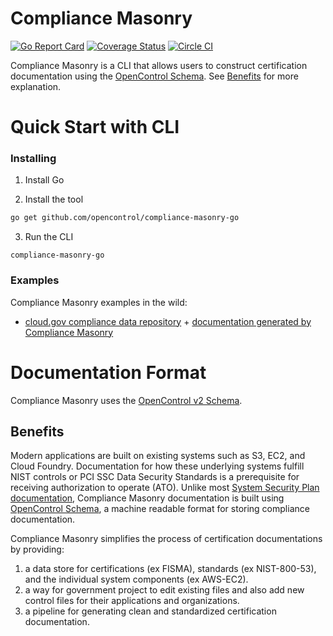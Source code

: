 # Compliance Masonry
[![Go Report Card](https://goreportcard.com/badge/github.com/opencontrol/compliance-masonry-go)](https://goreportcard.com/report/github.com/opencontrol/compliance-masonry-go)
[![Coverage Status](https://coveralls.io/repos/github/opencontrol/compliance-masonry-go/badge.svg?branch=master)](https://coveralls.io/github/opencontrol/compliance-masonry-go?branch=master)
[![Circle CI](https://circleci.com/gh/opencontrol/compliance-masonry-go/tree/master.svg?style=svg)](https://circleci.com/gh/opencontrol/compliance-masonry-go/tree/master)

Compliance Masonry is a CLI that allows users to construct certification documentation using the [OpenControl Schema](https://github.com/opencontrol/schemas). See [Benefits](#benefits) for more explanation.

# Quick Start with CLI

### Installing
1. Install Go

2. Install the tool
```bash
go get github.com/opencontrol/compliance-masonry-go
```
3. Run the CLI
```
compliance-masonry-go
```


### Examples
Compliance Masonry examples in the wild:
* [cloud.gov compliance data repository](https://github.com/18F/cg-compliance) + [documentation generated by Compliance Masonry](https://compliance.cloud.gov/)

# Documentation Format
Compliance Masonry uses the [OpenControl v2 Schema](https://github.com/opencontrol/schemas).

## Benefits
Modern applications are built on existing systems such as S3, EC2, and Cloud Foundry. Documentation for how these underlying systems fulfill NIST controls or PCI SSC Data Security Standards is a prerequisite for receiving authorization to operate (ATO). Unlike most [System Security Plan documentation](http://csrc.nist.gov/publications/nistpubs/800-18-Rev1/sp800-18-Rev1-final.pdf), Compliance Masonry documentation is built using [OpenControl Schema](https://github.com/opencontrol/schemas), a machine readable format for storing compliance documentation.

Compliance Masonry simplifies the process of certification documentations by providing:
1. a data store for certifications (ex FISMA), standards (ex NIST-800-53), and the individual system components (ex AWS-EC2).
2. a way for government project to edit existing files and also add new control files for their applications and organizations.
3. a pipeline for generating clean and standardized certification documentation.
